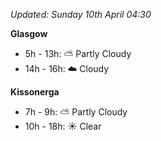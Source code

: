 *Updated: Sunday 10th April 04:30*

**Glasgow**

* 5h - 13h: :partly_sunny: Partly Cloudy
* 14h - 16h: :cloud: Cloudy

**Kissonerga**

* 7h - 9h: :partly_sunny: Partly Cloudy
* 10h - 18h: :sunny: Clear
